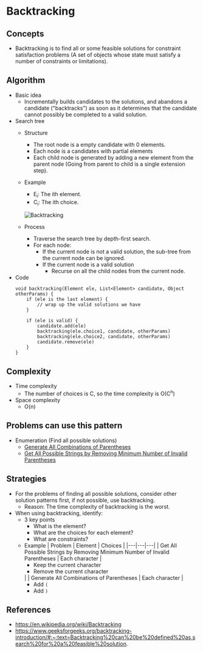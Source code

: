 # Backtracking

## Concepts
- Backtracking is to find all or some feasible solutions for constraint satisfaction problems (A set of objects whose state must satisfy a number of constraints or limitations).

## Algorithm
- Basic idea
   - Incrementally builds candidates to the solutions, and abandons a candidate ("backtracks") as soon as it determines that the candidate cannot possibly be completed to a valid solution.
- Search tree
   - Structure
      - The root node is a empty candidate with 0 elements.
      - Each node is a candidates with partial elements 
      - Each child node is generated by adding a new element from the parent node (Going from parent to child is a single extension step).
   - Example
      - E<sub>i</sub>: The ith element.
      - C<sub>i</sub>: The ith choice.
   
     ![Backtracking](https://user-images.githubusercontent.com/8989447/117559094-a6a21380-b03f-11eb-9cd0-7e7c90a45b90.png)
   - Process
      - Traverse the search tree by depth-first search.
      - For each node:
         - If the current node is not a valid solution, the sub-tree from the current node can be ignored.
         - If the current node is a valid solution
            - Recurse on all the child nodes from the current node.
- Code
  ```
  void backtracking(Element ele, List<Element> candidate, Object otherParams) {
      if (ele is the last element) {
          // wrap up the valid solutions we have
      } 
      
      if (ele is valid) {
          candidate.add(ele)
          backtracking(ele.choice1, candidate, otherParams)
          backtracking(ele.choice2, candidate, otherParams)
          candidate.remove(ele)
      }
  }
  ```

## Complexity
- Time complexity
   - The number of choices is C, so the time complexity is O(C<sup>n</sup>)
- Space complexity
   - O(n)

## Problems can use this pattern
- Enumeration (Find all possible solutions)
   - [Generate All Combinations of Parentheses]()
   - [Get All Possible Strings by Removing Minimum Number of Invalid Parentheses]()

## Strategies
- For the problems of finding all possible solutions, consider other solution patterns first, if not possible, use backtracking.
   - Reason: The time complexity of backtracking is the worst.
- When using backtracking, identify:
   - 3 key points
      - What is the element?
      - What are the choices for each element?
      - What are constraints?
   - Example
     | Problem | Element | Choices |
     |---|---|---|
     | Get All Possible Strings by Removing Minimum Number of Invalid Parentheses | Each character | <ul><li>Keep the current character<li>Remove the current character</ul> |
     | Generate All Combinations of Parentheses | Each character | <ul><li>Add `(`<li>Add `)`</ul>

## References
- https://en.wikipedia.org/wiki/Backtracking
- https://www.geeksforgeeks.org/backtracking-introduction/#:~:text=Backtracking%20can%20be%20defined%20as,search%20for%20a%20feasible%20solution.
